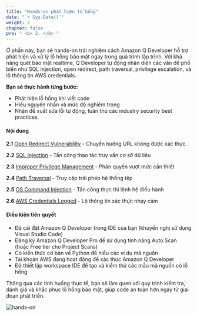 ```yaml
---
title: "Hands-on phát hiện lỗ hổng"
date: "`r Sys.Date()`"
weight: 2
chapter: false
pre: " <b> 2. </b> "
---
```


Ở phần này, bạn sẽ hands-on trải nghiệm cách Amazon Q Developer hỗ trợ phát hiện và xử lý lỗ hổng bảo mật ngay trong quá trình lập trình. Với khả năng quét bảo mật realtime, Q Developer tự động nhận diện các vấn đề phổ biến như SQL injection, open redirect, path traversal, privilege escalation, và lộ thông tin AWS credentials.

**Bạn sẽ thực hành từng bước:**

- Phát hiện lỗ hổng khi viết code
- Hiểu nguyên nhân và mức độ nghiêm trọng
- Nhận đề xuất sửa lỗi tự động, tuân thủ các industry security best practices.

#### Nội dung

**2.1** [Open Redirect Vulnerability](1-open-redirect-vulnerability/) - Chuyển hướng URL không được xác thực

**2.2** [SQL Injection](2-sql-injection/) - Tấn công thao tác truy vấn cơ sở dữ liệu

**2.3** [Improper Privilege Management](3-improper-privilege-management/) - Phân quyền vượt mức cần thiết

**2.4** [Path Traversal](4-path-traversal/) - Truy cập trái phép hệ thống tệp

**2.5** [OS Command Injection](5-os-command-injection/) - Tấn công thực thi lệnh hệ điều hành

**2.6** [AWS Credentials Logged](6-aws-credentials-logged/) - Lộ thông tin xác thực nhạy cảm

#### Điều kiện tiên quyết

- Đã cài đặt Amazon Q Developer trong IDE của bạn (khuyến nghị sử dụng Visual Studio Code)
- Đăng ký Amazon Q Developer Pro để sử dụng tính năng Auto Scan (hoặc Free tier cho Project Scans)
- Có kiến thức cơ bản về Python để hiểu các ví dụ mã nguồn
- Tài khoản AWS đang hoạt động để xác thực Amazon Q Developer
- Đã thiết lập workspace IDE để tạo và kiểm thử các mẫu mã nguồn có lỗ hổng

Thông qua các tình huống thực tế, bạn sẽ làm quen với quy trình kiểm tra, đánh giá và khắc phục lỗ hổng bảo mật, giúp code an toàn hơn ngay từ giai đoạn phát triển.

![hands-on](/images/1/hands-on.png?width=90pc)
